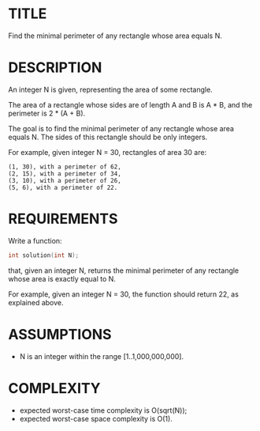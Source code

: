 TITLE
=====
Find the minimal perimeter of any rectangle whose area equals N.

DESCRIPTION
===========
An integer N is given, representing the area of some rectangle.

The area of a rectangle whose sides are of length A and B is A * B, and the perimeter is 2 * (A + B).

The goal is to find the minimal perimeter of any rectangle whose area equals N. The sides of this rectangle should be only integers.

For example, given integer N = 30, rectangles of area 30 are:

    (1, 30), with a perimeter of 62,
    (2, 15), with a perimeter of 34,
    (3, 10), with a perimeter of 26,
    (5, 6), with a perimeter of 22.


REQUIREMENTS
============
Write a function:

```c++
int solution(int N);
```

that, given an integer N, returns the minimal perimeter of any rectangle whose area is exactly equal to N.

For example, given an integer N = 30, the function should return 22, as explained above.

ASSUMPTIONS
===========
* N is an integer within the range [1..1,000,000,000].

COMPLEXITY
===========
* expected worst-case time complexity is O(sqrt(N));
* expected worst-case space complexity is O(1).

